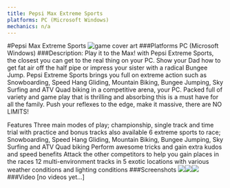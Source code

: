 ```yaml
---
title: Pepsi Max Extreme Sports
platforms: PC (Microsoft Windows)
mechanics: n/a
---
```

#Pepsi Max Extreme Sports
![game cover art](//images.igdb.com/igdb/image/upload/t_cover_big/co1h25.jpg "Logo Title Text 1")
###Platforms
PC (Microsoft Windows)
###Description:
Play it to the Max! with Pepsi Extreme Sports, the closest you can get to the real thing on your PC. Show your Dad how to get fat air off the half pipe or impress your sister with a radical Bungee Jump. Pepsi Extreme Sports brings you full on extreme action such as Snowboarding, Speed Hang Gliding, Mountain Biking, Bungee Jumping, Sky Surfing and ATV Quad biking in a competitive arena, your PC. Packed full of variety and game play that is thrilling and absorbing this is a must have for all the family. Push your reflexes to the edge, make it massive, there are NO LIMITS! 
 
Features 
Three main modes of play; championship, single track and time trial with practice and bonus tracks also available 
6 extreme sports to race; Snowboarding, Speed Hang Gliding, Mountain Biking, Bungee Jumping, Sky Surfing and ATV Quad biking 
Perform awesome tricks and gain extra kudos and speed benefits 
Attack the other competitors to help you gain places in the races 
12 multi-environment tracks in 5 exotic locations with various weather conditions and lighting conditions
###Screenshots
<a target="_blank" href="//images.igdb.com/igdb/image/upload/t_cover_big/sc5hxk.jpg"><img src="//images.igdb.com/igdb/image/upload/t_thumb/sc5hxk.jpg"/></a><a target="_blank" href="//images.igdb.com/igdb/image/upload/t_cover_big/sc5hxj.jpg"><img src="//images.igdb.com/igdb/image/upload/t_thumb/sc5hxj.jpg"/></a><a target="_blank" href="//images.igdb.com/igdb/image/upload/t_cover_big/sc5hxi.jpg"><img src="//images.igdb.com/igdb/image/upload/t_thumb/sc5hxi.jpg"/></a>
###Video
[no videos yet...]
